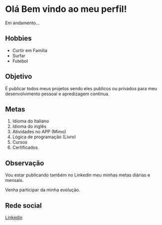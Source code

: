 <h1>Olá Bem vindo ao meu perfil!</h1>

<p>Em andamento...</p>


<h2>Hobbies</h2>
<ul>
  <li>Curtir em Familia</li>
  <li>Surfar</li>
  <li>Futebol</li>
</ul>

<h2>Objetivo</h2>

<p>É publicar todos meus projetos sendo eles publicos ou privados para meu desenvolvimento pessoal e apredizagem continua.</p>


<h2>Metas</h2>

<ol>
  <li>Idioma do Italiano</li>
  <li>Idioma do inglês</li>
  <li>Atividades no APP (Mimo)</li>
  <li>Lógica de programação (Livro)</li>
  <li>Cursos</li>
  <li>Certificados</li>
</ol>

<h2>Observação</h2>
<p>Vou estar publicando também no Linkedin meu minhas metas diárias e mensais.
<br>

Venha participar da minha evolução.</p>

<h2>Rede social</h2>

<a href="https://www.linkedin.com/in/ewerton-souza-892154280/">Linkedin</a>
